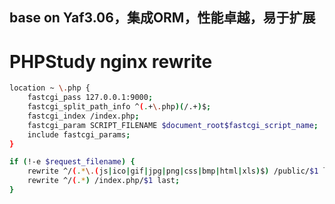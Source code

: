 ## base on Yaf3.06，集成ORM，性能卓越，易于扩展

PHPStudy nginx rewrite
====
```bash
location ~ \.php {
	fastcgi_pass 127.0.0.1:9000;
	fastcgi_split_path_info ^(.+\.php)(/.+)$;
	fastcgi_index /index.php;
	fastcgi_param SCRIPT_FILENAME $document_root$fastcgi_script_name;
	include fastcgi_params;
}

if (!-e $request_filename) {
	rewrite ^/(.*\.(js|ico|gif|jpg|png|css|bmp|html|xls)$) /public/$1 last;
	rewrite ^/(.*) /index.php/$1 last;
}
```
